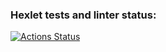 ### Hexlet tests and linter status:
[![Actions Status](https://github.com/Peps112/python-project-lvl1/workflows/hexlet-check/badge.svg)](https://github.com/Peps112/python-project-lvl1/actions)